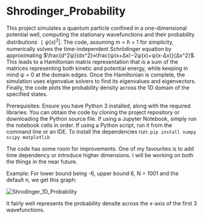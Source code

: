 # Shrodinger_Probability

This project simulates a quantum particle confined in a one-dimensional potential well, computing the stationary wavefunctions and their probability distributions $∣ψ(x)^2|$. The code, assuming m = ℏ = 1 for simplicity, numerically solves the time-independent Schrödinger equation by approximating $\frac{d^2ψ}{dx^2}≈\frac{ψ(x+Δx)−2ψ(x)+ψ(x-Δx)}{Δx^2}$. This leads to a Hamiltonian matrix representation that is a sum of the matrices representing both kinetic and potential energy, while keeping in mind ψ = 0 at the domain edges. Once the Hamiltonian is complete, the simulation uses eigenvalue solvers to find its eigenvalues and eigenvectors. Finally, the code plots the probability density across the 1D domain of the specified states.

Prerequisites: Ensure you have Python 3 installed, along with the required libraries. You can obtain the code by cloning the project repository or downloading the Python source file. If using a Jupyter Notebook, simply run the notebook cells in order. If using a Python script, run it from the command line or an IDE. To install the dependencies run:
``` pip install numpy scipy matplotlib ```

The code has some room for improvements. One of my favourites is to add time dependency or introduce higher dimensions. I will be working on both the things in the near future. 

Example:
For lower bound being -6, upper bound 6, N = 1001 and the default n, we get this graph:

![Shrodinger_1D_Probability](https://github.com/user-attachments/assets/f10b4dd0-ac48-4a28-b842-0758d036a47e)

It fairly well represents the probability densite across the x-axis of the first 3 wavefunctions.

